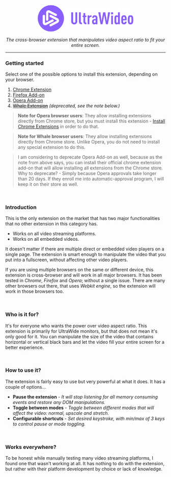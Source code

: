 <p align="center">
  <a href="https://github.com/dvlden/ultrawideo">
    <img src=".github/logo.svg" width="300" alt="UltraWideo" />
  </a>
</p>

<p align="center">
  <i>The cross-browser extension that manipulates video aspect ratio to fit your entire screen.</i>
</p>

---

### Getting started

Select one of the possible options to install this extension, depending on your browser.

1. [Chrome Extension](https://chrome.google.com/webstore/detail/ultrawideo/bfbnagnphiehemkdgmmficmjfddgfhpl)
2. [Firefox Add-on](https://addons.mozilla.org/en-US/firefox/addon/ultrawideo/)
3. [Opera Add-on](https://addons.opera.com/en/extensions/details/ultrawideo/)
4. [~~Whale Extension~~](https://store.whale.naver.com/detail/lceccdkmdhebaiojbjdplcdpadehipbm) _(deprecated, see the note below.)_

> **Note for Opera browser users**: They allow installing extensions directly from Chrome store, but you must install this extension - [Install Chrome Extensions](https://addons.opera.com/en/extensions/details/install-chrome-extensions/) in order to do that.

> **Note for Whale browser users**: They allow installing extensions directly from Chrome store. Unlike Opera, you do not need to install any special extension to do this.

> I am considering to deprecate Opera Add-on as well, because as the note from above says, you can install their official chrome extension add-on that will allow installing all extensions from the Chrome store. Why to deprecate? - Simply because Opera approvals take longer than 20 days. If they enroll me into automatic-approval program, I will keep it on their store as well.

<br>

### Introduction
This is the only extension on the market that has two major functionalities that no other extension in this category has. 

- Works on all video streaming platforms.
- Works on all embedded videos.

It doesn't matter if there are multiple direct or embedded video players on a single page. The extension is smart enough to manipulate the video that you put into a fullscreen, without affecting other video players.

If you are using multiple browsers on the same or different device, this extension is cross-browser and will work in all major browsers. It has been tested in _Chrome_, _Firefox_ and _Opera_; without a single issue.
There are many other browsers out there, that uses _Webkit engine_, so the extension will work in those browsers too.

<br>

### Who is it for?
It's for everyone who wants the power over video aspect ratio. This extension is primarily for UltraWide monitors, but that does not mean it's only good for it. You can manipulate the size of the video that contains horizontal or vertical black bars and let the video fill your entire screen for a better experience.

<br>

### How to use it?
The extension is fairly easy to use but very powerful at what it does. It has a couple of options...

- **Pause the extension** - _It will stop listening for all memory consuming events and restore any DOM manipulations.  _
- **Toggle between modes** - _Toggle between different modes that will affect the video: normal, upscale and stretch. _
- **Configurable shortcuts** - _Set desired keystroke, with min/max of 3 keys to control pause or mode toggling._

<br>

### Works everywhere?
To be honest while manually testing many video streaming platforms, I found one that wasn't working at all. It has nothing to do with the extension, but rather with their platform development by choice or lack of knowledge.
